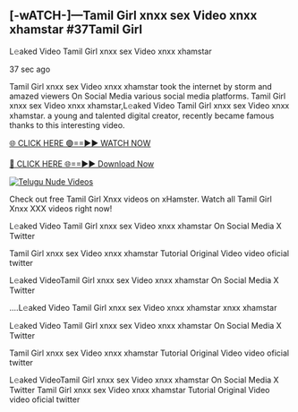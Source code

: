 ## [-wATCH-]—Tamil Girl xnxx sex Video xnxx xhamstar #37Tamil Girl

L𝚎aked Video Tamil Girl xnxx sex Video xnxx xhamstar

37 sec ago 

Tamil Girl xnxx sex Video xnxx xhamstar took the internet by storm and amazed viewers On Social Media various social media platforms. Tamil Girl xnxx sex Video xnxx xhamstar,L𝚎aked Video Tamil Girl xnxx sex Video xnxx xhamstar. a young and talented digital creator, recently became famous thanks to this interesting video.

[🌐 CLICK HERE 🟢==►► WATCH NOW](https://russelviper69.blogspot.com/p/valo-video.html)

[🔴 CLICK HERE 🌐==►► Download Now](https://russelviper69.blogspot.com/p/valo-video.html)

[![Telugu Nude Videos](https://i.imgur.com/dJHk4Zq.gif)](https://russelviper69.blogspot.com/p/valo-video.html)

Check out free Tamil Girl Xnxx videos on xHamster. Watch all Tamil Girl Xnxx XXX videos right now!

L𝚎aked Video Tamil Girl xnxx sex Video xnxx xhamstar On Social Media X Twitter

Tamil Girl xnxx sex Video xnxx xhamstar Tutorial Original Video video oficial twitter

L𝚎aked VideoTamil Girl xnxx sex Video xnxx xhamstar On Social Media X Twitter

....L𝚎aked Video Tamil Girl xnxx sex Video xnxx xhamstar xnxx xhamstar

L𝚎aked Video Tamil Girl xnxx sex Video xnxx xhamstar On Social Media X Twitter

Tamil Girl xnxx sex Video xnxx xhamstar Tutorial Original Video video oficial twitter

L𝚎aked VideoTamil Girl xnxx sex Video xnxx xhamstar On Social Media X Twitter
Tamil Girl xnxx sex Video xnxx xhamstar Tutorial Original Video video oficial twitter
